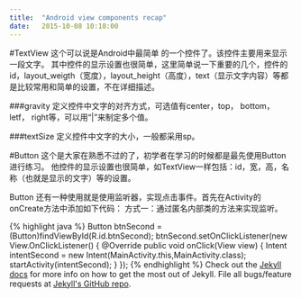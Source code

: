 ```yaml
---
title:  "Android view components recap"
date:   2015-10-08 10:18:00
---
```



#TextView
这个可以说是Android中最简单
的一个控件了。该控件主要用来显示一段文字。
其中控件的显示设置也很简单，这里简单说一下重要的几个，控件的id，layout_weigth（宽度），layout_height（高度），text（显示文字内容）等都是比较常用和简单的设置，不在详细描述。

###gravity
定义控件中文字的对齐方式，可选值有center，top， bottom， letf， right等，可以用“|”来制定多个值。

###textSize
定义控件中文字的大小，一般都采用sp。

#Button
这个是大家在熟悉不过的了，初学者在学习的时候都是最先使用Button进行练习。
他控件的显示设置也很简单，如TextView一样包括：id，宽，高，名称（也就是显示的文字）等的设置。

Button 还有一种使用就是使用监听器，实现点击事件。首先在Activity的onCreate方法中添加如下代码：
方式一：通过匿名内部类的方法来实现监听。

{% highlight java %}
Button btnSecond = (Button)findViewById(R.id.btnSecond);
btnSecond.setOnClickListener(new View.OnClickListener() {
            @Override
            public void onClick(View view) {
                Intent intentSecond = new Intent(MainActivity.this,MainActivity.class);
                startActivity(intentSecond);
            }
        });
{% endhighlight %}
Check out the [Jekyll docs][jekyll] for more info on how to get the most out of Jekyll. File all bugs/feature requests at [Jekyll's GitHub repo][jekyll-gh].

[jekyll-gh]: https://github.com/mojombo/jekyll
[jekyll]:    http://jekyllrb.com
